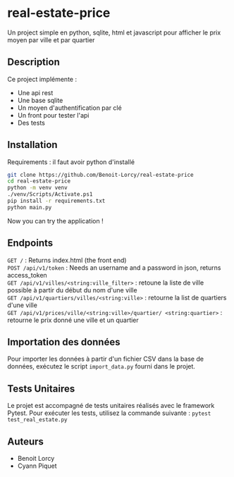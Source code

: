 # real-estate-price

Un project simple en python, sqlite, html et javascript pour afficher le prix moyen par ville et par quartier

## Description

Ce project implémente :

- Une api rest
- Une base sqlite
- Un moyen d'authentification par clé
- Un front pour tester l'api
- Des tests

## Installation

Requirements : il faut avoir python d'installé

```bash
git clone https://github.com/Benoit-Lorcy/real-estate-price
cd real-estate-price
python -m venv venv
./venv/Scripts/Activate.ps1
pip install -r requirements.txt
python main.py
```

Now you can try the application !

## Endpoints

`GET /` : Returns index.html (the front end) \
`POST /api/v1/token` : Needs an username and a password in json, returns access_token \
`GET /api/v1/villes/<string:ville_filter>` : retoune la liste de ville possible à partir du début du nom d'une ville\
`GET /api/v1/quartiers/villes/<string:ville>` : retourne la list de quartiers d'une ville\
`GET /api/v1/prices/ville/<string:ville>/quartier/ <string:quartier>` : retourne le prix donné une ville et un quartier

## Importation des données

Pour importer les données à partir d'un fichier CSV dans la base de données, exécutez le script `import_data.py` fourni dans le projet.

## Tests Unitaires

Le projet est accompagné de tests unitaires réalisés avec le framework Pytest.
Pour exécuter les tests, utilisez la commande suivante :
`pytest test_real_estate.py`

## Auteurs

- Benoit Lorcy
- Cyann Piquet
